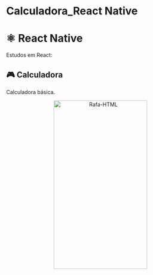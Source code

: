 # Calculadora_React Native

# ⚛️ React Native
Estudos em React:

## 🎮 Calculadora
Calculadora básica.
<div align="center">
   <img align="center"  alt="Rafa-HTML" height="450" width="250" src="https://cdn.discordapp.com/attachments/1022605277469626472/1165699990589550742/az_recorder_20231022_130526.gif?ex=6547cdb7&is=653558b7&hm=a1df3d72f7a720c733a712172ea34f92c750662f76568494110163e6faff537d&">
</div>
 
  ##
  
